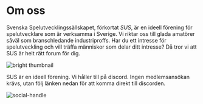 # Om oss
Svenska Spelutvecklingssällskapet, förkortat *SUS*, är en ideell förening för spelutvecklare som är verksamma i Sverige. Vi riktar oss till glada amatörer såväl som branschledande industriproffs. Har du ett intresse för spelutveckling och vill träffa människor som delar ditt intresse? Då tror vi att SUS är helt rätt forum för dig.

![bright thumbnail](nuke.png)

SUS är en ideell förening. Vi håller till på discord. Ingen medlemsansökan krävs, utan följ länken nedan för att komma direkt till discorden.

![social-handle](https://discord.gg/uvKHeBqF)